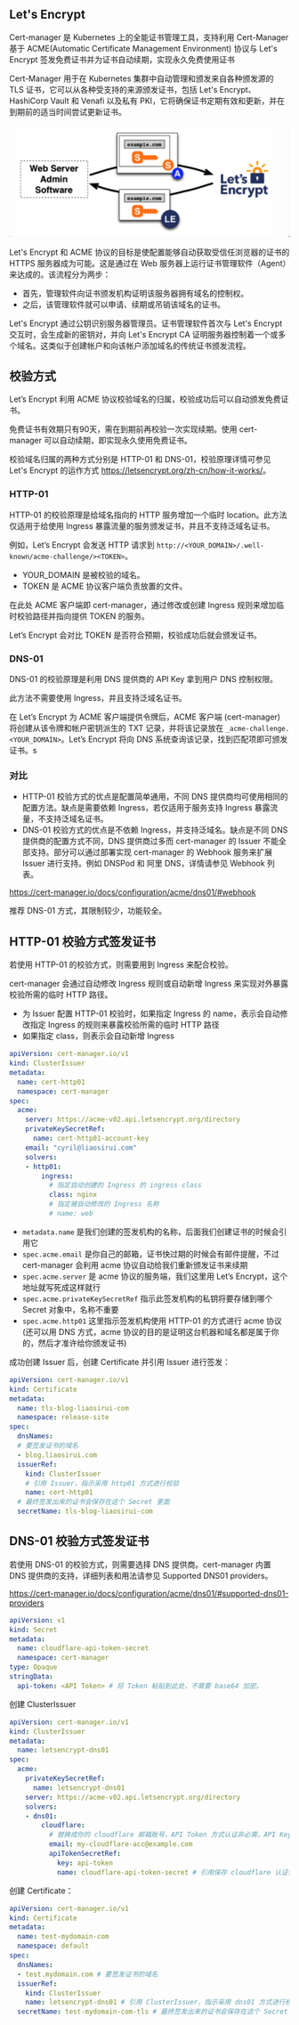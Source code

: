 
## Let's Encrypt

Cert-manager 是 Kubernetes 上的全能证书管理工具，支持利用 Cert-Manager 基于 ACME(Automatic Certificate Management Environment) 协议与 Let's Encrypt 签发免费证书并为证书自动续期，实现永久免费使用证书

Cert-Manager 用于在 Kubernetes 集群中自动管理和颁发来自各种颁发源的 TLS 证书，它可以从各种受支持的来源颁发证书，包括 Let's Encrypt、HashiCorp Vault 和 Venafi 以及私有 PKI，它将确保证书定期有效和更新，并在到期前的适当时间尝试更新证书。

<img src=".assets/image-20221217124411758.png" alt="image-20221217124411758" style="zoom:67%;" />

Let's Encrypt 和 ACME 协议的目标是使配置能够自动获取受信任浏览器的证书的 HTTPS 服务器成为可能。这是通过在 Web 服务器上运行证书管理软件（Agent）来达成的。该流程分为两步：

- 首先，管理软件向证书颁发机构证明该服务器拥有域名的控制权。
- 之后，该管理软件就可以申请、续期或吊销该域名的证书。

Let's Encrypt 通过公钥识别服务器管理员。证书管理软件首次与 Let's Encrypt 交互时，会生成新的密钥对，并向 Let's Encrypt CA 证明服务器控制着一个或多个域名。这类似于创建帐户和向该帐户添加域名的传统证书颁发流程。

## 校验方式

Let’s Encrypt 利用 ACME 协议校验域名的归属，校验成功后可以自动颁发免费证书。

免费证书有效期只有90天，需在到期前再校验一次实现续期。使用 cert-manager 可以自动续期，即实现永久使用免费证书。

校验域名归属的两种方式分别是 HTTP-01 和 DNS-01，校验原理详情可参见 Let's Encrypt 的运作方式 <https://letsencrypt.org/zh-cn/how-it-works/>。

### HTTP-01

HTTP-01 的校验原理是给域名指向的 HTTP 服务增加一个临时 location。此方法仅适用于给使用 Ingress 暴露流量的服务颁发证书，并且不支持泛域名证书。

例如，Let’s Encrypt 会发送 HTTP 请求到 `http://<YOUR_DOMAIN>/.well-known/acme-challenge/><TOKEN>`。

- YOUR_DOMAIN 是被校验的域名。
- TOKEN 是 ACME 协议客户端负责放置的文件。

在此处 ACME 客户端即 cert-manager，通过修改或创建 Ingress 规则来增加临时校验路径并指向提供 TOKEN 的服务。

Let’s Encrypt 会对比 TOKEN 是否符合预期，校验成功后就会颁发证书。

### DNS-01

DNS-01 的校验原理是利用 DNS 提供商的 API Key 拿到用户 DNS 控制权限。

此方法不需要使用 Ingress，并且支持泛域名证书。

在 Let’s Encrypt 为 ACME 客户端提供令牌后，ACME 客户端 \(cert-manager\) 将创建从该令牌和帐户密钥派生的 TXT 记录，并将该记录放在 `_acme-challenge.<YOUR_DOMAIN>`。Let’s Encrypt 将向 DNS 系统查询该记录，找到匹配项即可颁发证书。s

### 对比

- HTTP-01 校验方式的优点是配置简单通用，不同 DNS 提供商均可使用相同的配置方法。缺点是需要依赖 Ingress，若仅适用于服务支持 Ingress 暴露流量，不支持泛域名证书。
- DNS-01 校验方式的优点是不依赖 Ingress，并支持泛域名。缺点是不同 DNS 提供商的配置方式不同，DNS 提供商过多而 cert-manager 的 Issuer 不能全部支持。部分可以通过部署实现 cert-manager 的 Webhook 服务来扩展 Issuer 进行支持。例如 DNSPod 和 阿里 DNS，详情请参见 Webhook 列表。

<https://cert-manager.io/docs/configuration/acme/dns01/#webhook>

推荐 DNS-01 方式，其限制较少，功能较全。

## HTTP-01 校验方式签发证书

若使用 HTTP-01 的校验方式，则需要用到 Ingress 来配合校验。

cert-manager 会通过自动修改 Ingress 规则或自动新增 Ingress 来实现对外暴露校验所需的临时 HTTP 路径。

- 为 Issuer 配置 HTTP-01 校验时，如果指定 Ingress 的 name，表示会自动修改指定 Ingress 的规则来暴露校验所需的临时 HTTP 路径
- 如果指定 class，则表示会自动新增 Ingress

```yaml
apiVersion: cert-manager.io/v1
kind: ClusterIssuer
metadata:
  name: cert-http01
  namespace: cert-manager
spec:
  acme:
    server: https://acme-v02.api.letsencrypt.org/directory
    privateKeySecretRef:
      name: cert-http01-account-key
    email: "cyril@liaosirui.com"
    solvers:
    - http01:
        ingress:
          # 指定自动创建的 Ingress 的 ingress class
          class: nginx
          # 指定被自动修改的 Ingress 名称
          # name: web

```

- `metadata.name` 是我们创建的签发机构的名称，后面我们创建证书的时候会引用它
- `spec.acme.email` 是你自己的邮箱，证书快过期的时候会有邮件提醒，不过 cert-manager 会利用 acme 协议自动给我们重新颁发证书来续期
- `spec.acme.server` 是 acme 协议的服务端，我们这里用 Let’s Encrypt，这个地址就写死成这样就行
- `spec.acme.privateKeySecretRef` 指示此签发机构的私钥将要存储到哪个 Secret 对象中，名称不重要
- `spec.acme.http01` 这里指示签发机构使用 HTTP-01 的方式进行 acme 协议 (还可以用 DNS 方式，acme 协议的目的是证明这台机器和域名都是属于你的，然后才准许给你颁发证书)

成功创建 Issuer 后，创建 Certificate 并引用 Issuer 进行签发：

```yaml
apiVersion: cert-manager.io/v1
kind: Certificate
metadata:
  name: tls-blog-liaosirui-com
  namespace: release-site
spec:
  dnsNames:
  # 要签发证书的域名
  - blog.liaosirui.com
  issuerRef:
    kind: ClusterIssuer
    # 引用 Issuer，指示采用 http01 方式进行校验
    name: cert-http01
  # 最终签发出来的证书会保存在这个 Secret 里面
  secretName: tls-blog-liaosirui-com

```

## DNS-01 校验方式签发证书

若使用 DNS-01 的校验方式，则需要选择 DNS 提供商。cert-manager 内置 DNS 提供商的支持，详细列表和用法请参见 Supported DNS01 providers。

<https://cert-manager.io/docs/configuration/acme/dns01/#supported-dns01-providers>

```yaml
apiVersion: v1
kind: Secret
metadata:
  name: cloudflare-api-token-secret
  namespace: cert-manager
type: Opaque
stringData:
  api-token: <API Token> # 将 Token 粘贴到此处，不需要 base64 加密。

```

创建 ClusterIssuer

```yaml
apiVersion: cert-manager.io/v1
kind: ClusterIssuer
metadata:
  name: letsencrypt-dns01
spec:
  acme:
    privateKeySecretRef:
      name: letsencrypt-dns01
    server: https://acme-v02.api.letsencrypt.org/directory
    solvers:
    - dns01:
        cloudflare:
          # 替换成你的 cloudflare 邮箱账号，API Token 方式认证非必需，API Keys 认证是必需
          email: my-cloudflare-acc@example.com 
          apiTokenSecretRef:
            key: api-token
            name: cloudflare-api-token-secret # 引用保存 cloudflare 认证信息的 Secret

```

创建 Certificate：

```yaml
apiVersion: cert-manager.io/v1
kind: Certificate
metadata:
  name: test-mydomain-com
  namespace: default
spec:
  dnsNames:
  - test.mydomain.com # 要签发证书的域名
  issuerRef:
    kind: ClusterIssuer
    name: letsencrypt-dns01 # 引用 ClusterIssuer，指示采用 dns01 方式进行校验
  secretName: test-mydomain-com-tls # 最终签发出来的证书会保存在这个 Secret 里面

```
